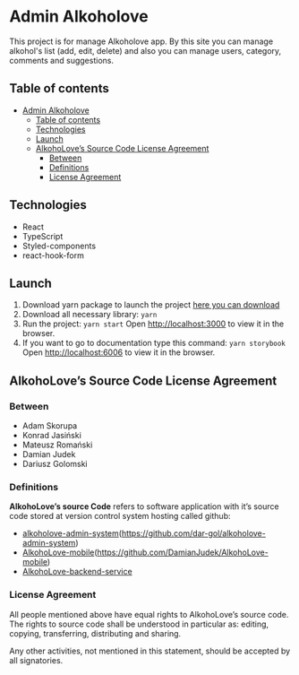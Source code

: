 # Admin Alkoholove

This project is for manage Alkoholove app. By this site you can manage alkohol's list
(add, edit, delete) and also you can manage users, category, comments and suggestions.

## Table of contents

- [Admin Alkoholove](#admin-alkoholove)
  - [Table of contents](#table-of-contents)
  - [Technologies](#technologies)
  - [Launch](#launch)
  - [AlkohoLove’s Source Code License Agreement](#alkoholoves-source-code-license-agreement)
    - [Between](#between)
    - [Definitions](#definitions)
    - [License Agreement](#license-agreement)

## Technologies

- React
- TypeScript
- Styled-components
- react-hook-form

## Launch

1. Download yarn package to launch the project [here you can download](https://classic.yarnpkg.com/lang/en/docs/install/#windows-stable)
2. Download all necessary library: `yarn`
3. Run the project: `yarn start`
   Open [http://localhost:3000](http://localhost:3000) to view it in the browser.
4. If you want to go to documentation type this command: `yarn storybook`
   Open [http://localhost:6006](http://localhost:6006) to view it in the browser.

## AlkohoLove’s Source Code License Agreement

### Between

- Adam Skorupa
- Konrad Jasiński
- Mateusz Romański
- Damian Judek
- Dariusz Golomski

### Definitions

**AlkohoLove’s source Code** refers to software application with it’s source code stored at version control system hosting called github:

- [alkoholove-admin-system]()(https://github.com/dar-gol/alkoholove-admin-system)
- [AlkohoLove-mobile]()(https://github.com/DamianJudek/AlkohoLove-mobile)
- [AlkohoLove-backend-service](https://github.com/matixezor/AlkohoLove-backend-service)

### License Agreement

All people mentioned above have equal rights to AlkohoLove’s source code.
The rights to source code shall be understood in particular as: editing, copying, transferring, distributing and sharing.

Any other activities, not mentioned in this statement, should be accepted by all signatories.
